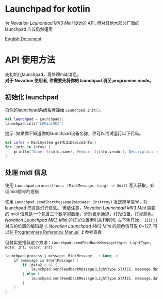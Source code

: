 # Launchpad for kotlin

为 _Novation Launchpad MK3 Mini_ 设计的 API. 但对其他大部分厂商的 launchpad 应该仍然适用

[English Document](README.md)

# API 使用方法

先初始化launchpad，再处理midi消息。  
__对于 Novation 使用者, 你需要先将你的 launchpad 调至 _programme mode_。__

## 初始化 launchpad

将你的launchpad系统名传递给 ```Launchpad.init()```.

```kotlin
val launchpad = Launchpad()
launchpad.init("LPMiniMK3")
```

提示: 如果你不知道你的launchpad设备名称，你可以试试运行以下代码。  

```kotlin
val infos = MidiSystem.getMidiDeviceInfo()
for (info in infos) {
    println("Name: ${info.name}, Vendor: ${info.vendor}, Description: ${info.description}")
}
```


## 处理 midi 信息

使用 ```Launchpad.process(func: (MidiMessage, Long) -> Unit)``` 写入获取，处理midi信号的逻辑  

使用 ```Launchpad.sendShortMessage(message: IntArray)``` 发送简单信号，对 launchpad 而言是灯光信息。
但请注意，_Novation Launchpad MK3 Mini_ 需要的 midi 信息是一个包含三个数字的数组，分别表示通道，灯光位置，灯光颜色。
_Novation Launchpad MK3 Mini_ 的灯光位置索引从11到99, 左下角开始， ```[i][j]``` 对应的位置的编码是 ij.
_Novation Launchpad MK3 Mini_ 的颜色值可取 0~127, 可以在 [Programmers Reference Manual](https://fael-downloads-prod.focusrite.com/customer/prod/s3fs-public/downloads/Launchpad%20Mini%20-%20Programmers%20Reference%20Manual.pdf) 上参考查看  

但其实更推荐这个方法：```Launchpad.sendFeedbackMessage(type: LightType, note: Int, color: Int)```

```kotlin
launchpad.process { message: MidiMessage, _: Long ->
    if (message is ShortMessage) {
        if (data2 > 0) {
            launchpad.sendFeedbackMessage(LightType.STATIC, message.data1, 5) //sending the red light
        } else {
            launchpad.sendFeedbackMessage(LightType.STATIC, message.data1) //removing light
        }
    }
}
```